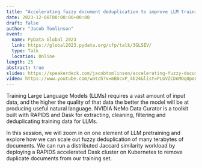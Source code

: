 ```yaml
---
title: "Accelerating fuzzy document deduplication to improve LLM training with RAPIDS and Dask"
date: 2023-12-08T00:00:00+00:00
draft: false
author: "Jacob Tomlinson"
event:
  name: PyData Global 2023
  link: https://global2023.pydata.org/cfp/talk/3GLSEV/
  type: Talk
  location: Online
length: 25
abstract: true
slides: https://speakerdeck.com/jacobtomlinson/accelerating-fuzzy-document-deduplication-to-improve-llm-training-with-rapids-and-dask
video: https://www.youtube.com/watch?v=mB0cxP_4b24&list=PLGVZCDnMOq0poULd1C4oUdPbPkTe4poJx&index=18
---
```


Training Large Language Models (LLMs) requires a vast amount of input data, and the higher the quality of that data the better the model will be at producing useful natural language. NVIDIA NeMo Data Curator is a toolkit built with RAPIDS and Dask for extracting, cleaning, filtering and deduplicating training data for LLMs.

In this session, we will zoom in on one element of LLM pretraining and explore how we can scale out fuzzy deduplication of many terabytes of documents. We can run a distributed Jaccard similarity workload by deploying a RAPIDS accelerated Dask cluster on Kubernetes to remove duplicate documents from our training set.

